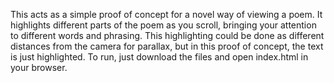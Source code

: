 This acts as a simple proof of concept for a novel way of viewing a poem. It highlights different parts of the poem as you scroll, bringing your attention to different words and phrasing. This highlighting could be done as different distances from the camera for parallax, but in this proof of concept, the text is just highlighted. To run, just download the files and open index.html in your browser.
